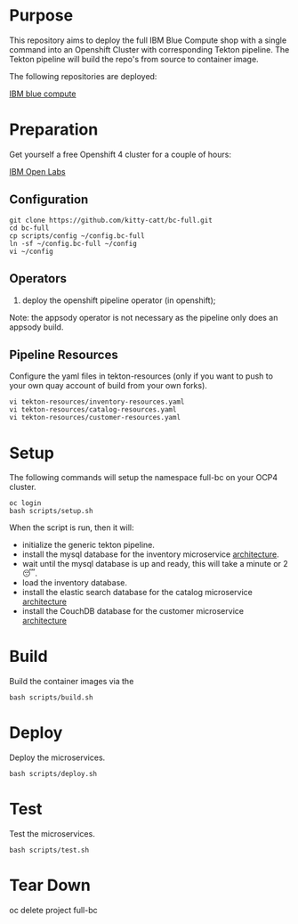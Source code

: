 # Purpose

This repository aims to deploy the full IBM Blue Compute shop with a single command into an Openshift Cluster with corresponding Tekton pipeline. The Tekton pipeline will build the repo's from source to container image. <br>

The following repositories are deployed: <br>

[IBM blue compute](https://github.com/ibm-garage-ref-storefront/?q=storefront-ui+OR+spring&type=&language=)

# Preparation

Get yourself a free Openshift 4 cluster for a couple of hours:

[IBM Open Labs](https://developer.ibm.com/openlabs/openshift)

## Configuration

    git clone https://github.com/kitty-catt/bc-full.git
    cd bc-full   
    cp scripts/config ~/config.bc-full
    ln -sf ~/config.bc-full ~/config
    vi ~/config

## Operators

1. deploy the openshift pipeline operator (in openshift);

Note: the appsody operator is not necessary as the pipeline only does an appsody build.

## Pipeline Resources

Configure the yaml files in tekton-resources (only if you want to push to your own quay account of build from your own forks).

    vi tekton-resources/inventory-resources.yaml
    vi tekton-resources/catalog-resources.yaml
    vi tekton-resources/customer-resources.yaml


# Setup

The following commands will setup the namespace full-bc on your OCP4 cluster.

    oc login
    bash scripts/setup.sh

When the script is run, then it will:
- initialize the generic tekton pipeline.
- install the mysql database for the inventory microservice [architecture](https://github.com/ibm-garage-ref-storefront/inventory-ms-spring). 
- wait until the mysql database is up and ready, this will take a minute or 2 &#x1F634;.
- load the inventory database.
- install the elastic search database for the catalog microservice [architecture](https://github.com/ibm-garage-ref-storefront/catalog-ms-spring)
- install the CouchDB database for the customer microservice [architecture](https://github.com/ibm-garage-ref-storefront/customer-ms-spring)

# Build

Build the container images via the 

    bash scripts/build.sh

# Deploy

Deploy the microservices.

    bash scripts/deploy.sh


# Test

Test the microservices.

    bash scripts/test.sh

# Tear Down

   oc delete project full-bc

